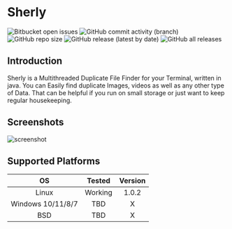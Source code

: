# Sherly 

![Bitbucket open issues](https://img.shields.io/bitbucket/issues/bly-codes/Sherly?style=for-the-badge) ![GitHub commit activity (branch)](https://img.shields.io/github/commit-activity/m/bly-codes/Sherly?style=for-the-badge) ![GitHub repo size](https://img.shields.io/github/repo-size/bly-codes/Sherly?style=for-the-badge) ![GitHub release (latest by date)](https://img.shields.io/github/v/release/bly-codes/Sherly?style=for-the-badge) ![GitHub all releases](https://img.shields.io/github/downloads/bly-codes/Sherly/total?style=for-the-badge)

## Introduction
Sherly is a Multithreaded Duplicate File Finder for your Terminal, written in java. You can Easily find duplicate Images, videos as well as any other type of Data. That can be helpful if you run on small storage or just want to keep regular housekeeping.

## Screenshots
![screenshot](https://github.com/bly-codes/Sherly/blob/master/Images/screenshot?raw=true)

## Supported Platforms

| OS                | Tested    | Version |
| :----:            |:----:     | :------:|
| Linux             | Working   | 1.0.2   |
| Windows 10/11/8/7 | TBD       | X       |
| BSD               | TBD       | X       |
